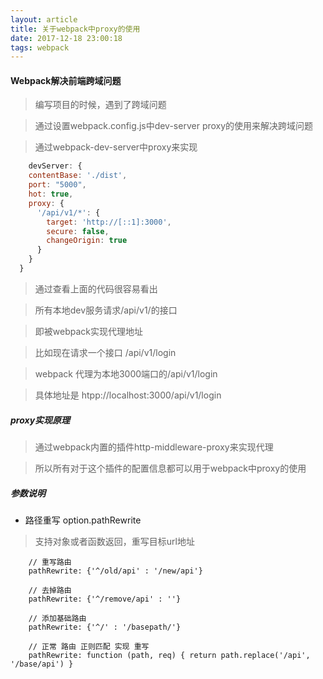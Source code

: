 ```yaml
---
layout: article
title: 关于webpack中proxy的使用
date: 2017-12-18 23:00:18
tags: webpack
---
```


#### Webpack解决前端跨域问题

> 编写项目的时候，遇到了跨域问题

> 通过设置webpack.config.js中dev-server proxy的使用来解决跨域问题

> 通过webpack-dev-server中proxy来实现

```javascript
	devServer: {
    contentBase: './dist',
    port: "5000",
    hot: true,
    proxy: {
      '/api/v1/*': {
        target: 'http://[::1]:3000',
        secure: false,
        changeOrigin: true
      }
    }
  }
```

> 通过查看上面的代码很容易看出

> 所有本地dev服务请求/api/v1/的接口

> 即被webpack实现代理地址

> 比如现在请求一个接口 /api/v1/login

> webpack 代理为本地3000端口的/api/v1/login

> 具体地址是 htpp://localhost:3000/api/v1/login

##### proxy实现原理

> 通过webpack内置的插件http-middleware-proxy来实现代理

> 所以所有对于这个插件的配置信息都可以用于webpack中proxy的使用

##### 参数说明

+ 路径重写 option.pathRewrite 

> 支持对象或者函数返回，重写目标url地址

```
    // 重写路由
    pathRewrite: {'^/old/api' : '/new/api'}
    
    // 去掉路由
    pathRewrite: {'^/remove/api' : ''}
    
    // 添加基础路由
    pathRewrite: {'^/' : '/basepath/'}
    
    // 正常 路由 正则匹配 实现 重写
    pathRewrite: function (path, req) { return path.replace('/api', '/base/api') }
```


